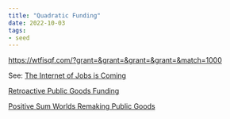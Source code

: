 ```yaml
---
title: "Quadratic Funding"
date: 2022-10-03
tags:
- seed
---
```


https://wtfisqf.com/?grant=&grant=&grant=&grant=&match=1000

See: [The Internet of Jobs is Coming](/notes/The%20Internet%20of%20Jobs%20is%20Coming.md)

[Retroactive Public Goods Funding](/articles/Retroactive%20Public%20Goods%20Funding.md)

[Positive Sum Worlds Remaking Public Goods](/articles/Positive%20Sum%20Worlds%20Remaking%20Public%20Goods.md)